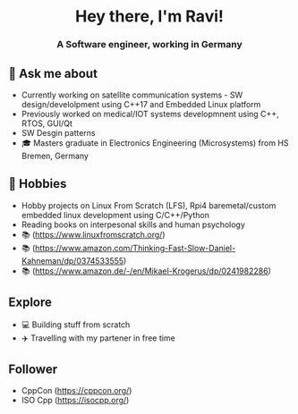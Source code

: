 <h1 align="center">Hey there, I'm Ravi!</h1>
<h3 align="center">A Software engineer, working in Germany</h3>

## 💬 Ask me about
- Currently working on satellite communication systems - SW design/develolpment using C++17 and Embedded Linux platform
- Previously worked on medical/IOT systems developmnent using C++, RTOS, GUI/Qt
- SW Desgin patterns
- 🎓 Masters graduate in Electronics Engineering (Microsystems) from HS Bremen, Germany

## 📅 Hobbies
- Hobby projects on Linux From Scratch (LFS), Rpi4 baremetal/custom embedded linux development using C/C++/Python
- Reading books on interpesonal skills and human psychology
- 📚 (https://www.linuxfromscratch.org/)
- 📚  (https://www.amazon.com/Thinking-Fast-Slow-Daniel-Kahneman/dp/0374533555)
- 📚  (https://www.amazon.de/-/en/Mikael-Krogerus/dp/0241982286)

## Explore
- 💻 Building stuff from scratch
- ✈️ Travelling with my partener in free time

## Follower
- CppCon (https://cppcon.org/)
- ISO Cpp (https://isocpp.org/)

